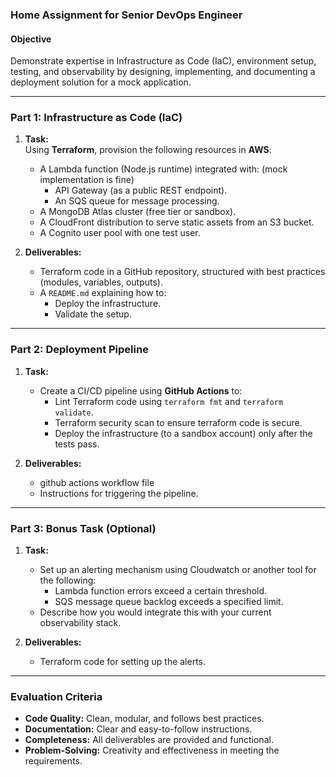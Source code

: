 ### **Home Assignment for Senior DevOps Engineer**

#### **Objective**
Demonstrate expertise in Infrastructure as Code (IaC), environment setup, testing, and observability by designing, implementing, and documenting a deployment solution for a mock application.

---

### **Part 1: Infrastructure as Code (IaC)**
1. **Task:**  
   Using **Terraform**, provision the following resources in **AWS**:  
   - A Lambda function (Node.js runtime) integrated with: (mock implementation is fine)
     - API Gateway (as a public REST endpoint).
     - An SQS queue for message processing.
   - A MongoDB Atlas cluster (free tier or sandbox).
   - A CloudFront distribution to serve static assets from an S3 bucket.
   - A Cognito user pool with one test user.
   
2. **Deliverables:**  
   - Terraform code in a GitHub repository, structured with best practices (modules, variables, outputs).
   - A `README.md` explaining how to:
     - Deploy the infrastructure.
     - Validate the setup.

---

### **Part 2: Deployment Pipeline**
1. **Task:**  
   - Create a CI/CD pipeline using **GitHub Actions** to:
     - Lint Terraform code using `terraform fmt` and `terraform validate`.
     - Terraform security scan to ensure terraform code is secure.
     - Deploy the infrastructure (to a sandbox account) only after the tests pass.

2. **Deliverables:**  
   - github actions workflow file
   - Instructions for triggering the pipeline.

---

### **Part 3: Bonus Task (Optional)**
1. **Task:**  
   - Set up an alerting mechanism using Cloudwatch or another tool for the following:
     - Lambda function errors exceed a certain threshold.
     - SQS message queue backlog exceeds a specified limit.
   - Describe how you would integrate this with your current observability stack.

2. **Deliverables:**  
   - Terraform code for setting up the alerts.

---

### **Evaluation Criteria**
- **Code Quality:** Clean, modular, and follows best practices.
- **Documentation:** Clear and easy-to-follow instructions.
- **Completeness:** All deliverables are provided and functional.
- **Problem-Solving:** Creativity and effectiveness in meeting the requirements.


